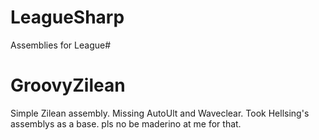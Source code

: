 LeagueSharp
===========

Assemblies for League#

GroovyZilean
===========

Simple Zilean assembly. Missing AutoUlt and Waveclear.
Took Hellsing's assemblys as a base. pls no be maderino at me for that.
